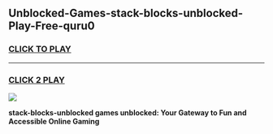 
## Unblocked-Games-stack-blocks-unblocked-Play-Free-quru0
<h3>
<a href="https://premium76.site?title=stack-blocks-unblocked&ref=18A1">CLICK TO PLAY</a></h3>
<hr>

<h3>
<a href="https://premium76.site?title=stack-blocks-unblocked&ref=18A1">CLICK 2 PLAY</a>
  
</h3>

<a href="https://premium76.site?title=stack-blocks-unblocked&ref=18A1"><img src="https://clearcache.store/games.png"></a>


**stack-blocks-unblocked games unblocked: Your Gateway to Fun and Accessible Online Gaming**
